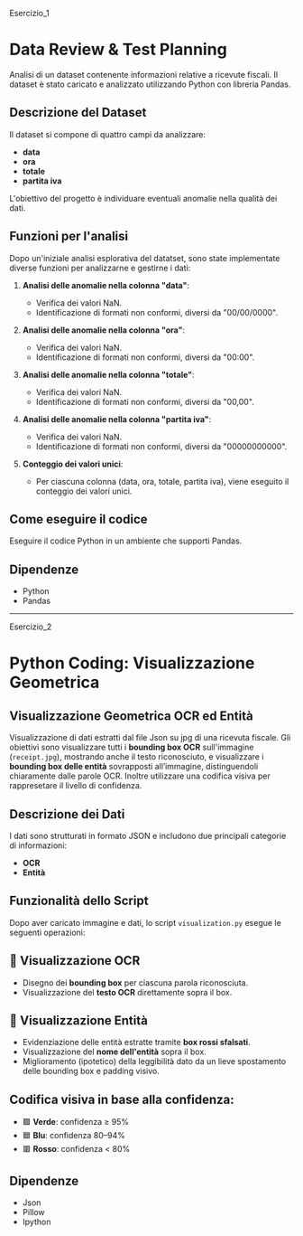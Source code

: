 Esercizio_1 
# Data Review & Test Planning


Analisi di un dataset contenente informazioni relative a ricevute fiscali. 
Il dataset è stato caricato e analizzato utilizzando Python con libreria Pandas.

## Descrizione del Dataset

Il dataset si compone di quattro campi da analizzare:

- **data**
- **ora**
- **totale**
- **partita iva**

L'obiettivo del progetto è individuare eventuali anomalie nella qualità dei dati.

## Funzioni per l'analisi

Dopo un'iniziale analisi esplorativa del datatset, sono state implementate diverse funzioni per analizzarne e gestirne i dati:

1. **Analisi delle anomalie nella colonna "data"**:
   - Verifica dei valori NaN.
   - Identificazione di formati non conformi, diversi da "00/00/0000".

2. **Analisi delle anomalie nella colonna "ora"**:
   - Verifica dei valori NaN.
   - Identificazione di formati non conformi, diversi da "00:00".

3. **Analisi delle anomalie nella colonna "totale"**:
   - Verifica dei valori NaN.
   - Identificazione di formati non conformi, diversi da "00,00".

4. **Analisi delle anomalie nella colonna "partita iva"**:
   - Verifica dei valori NaN.
   - Identificazione di formati non conformi, diversi da "00000000000".

5. **Conteggio dei valori unici**:
   - Per ciascuna colonna (data, ora, totale, partita iva), viene eseguito il conteggio dei valori unici.

## Come eseguire il codice

Eseguire il codice Python in un ambiente che supporti Pandas.

## Dipendenze

- Python
- Pandas



---


Esercizio_2

# Python Coding: Visualizzazione Geometrica

## Visualizzazione Geometrica OCR ed Entità

Visualizzazione di dati estratti dal file Json su jpg di una ricevuta fiscale.
Gli obiettivi sono visualizzare tutti i **bounding box OCR** sull'immagine (`receipt.jpg`), mostrando anche il testo riconosciuto, e visualizzare i **bounding box delle entità** sovrapposti all’immagine, distinguendoli chiaramente dalle parole OCR. Inoltre utilizzare una codifica visiva per rappresetare il livello di confidenza.

## Descrizione dei Dati

I dati sono strutturati in formato JSON e includono due principali categorie di informazioni:

- **OCR** 
- **Entità**

## Funzionalità dello Script

Dopo aver caricato immagine e dati, lo script `visualization.py` esegue le seguenti operazioni:

## 🔵 Visualizzazione OCR

- Disegno dei **bounding box** per ciascuna parola riconosciuta.
- Visualizzazione del **testo OCR** direttamente sopra il box.

## 🔴 Visualizzazione Entità

- Evidenziazione delle entità estratte tramite **box rossi sfalsati**.
- Visualizzazione del **nome dell'entità** sopra il box.
- Miglioramento (ipotetico) della leggibilità dato da un lieve spostamento delle bounding box e padding visivo.

## **Codifica visiva** in base alla confidenza:
- 🟩 **Verde**: confidenza ≥ 95%
- 🟦 **Blu**: confidenza 80–94%
- 🟥 **Rosso**: confidenza < 80%

## Dipendenze
- Json
- Pillow
- Ipython
